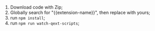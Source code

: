 1. Download code with Zip;
2. Globally search for "{{extension-name}}", then replace with yours;
3. run `npm install`;
4. run `npm run watch-qext-scripts`;
